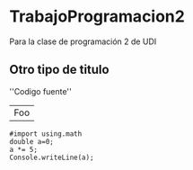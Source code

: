 # TrabajoProgramacion2
Para la clase de programación 2 de UDI

## Otro tipo de titulo

''Codigo fuente''

<table>
    <tr>
        <td>Foo</td>
    </tr>
</table>

```
#import using.math
double a=0;
a *= 5;
Console.writeLine(a);
```
